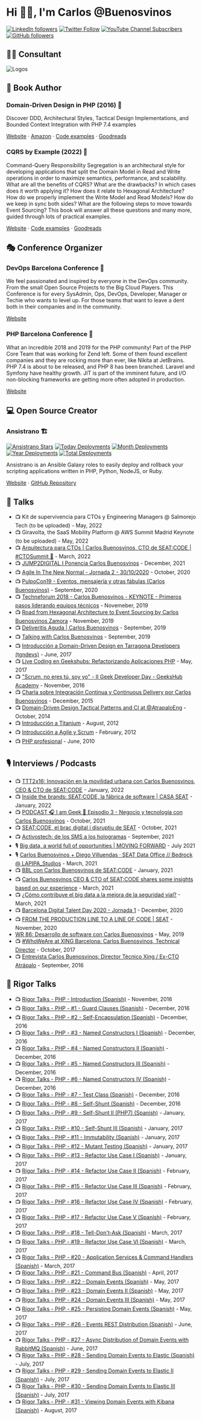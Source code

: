# Hi 🤟🏻, I'm Carlos @Buenosvinos

[![LinkedIn followers](https://img.shields.io/static/v1?label=linkedin%20followers&message=15.2k&color=blue&logoColor=blue&logo=linkedin&style=flat-square)](https://www.linkedin.com/in/carlosbuenosvinos/)
[![Twitter Follow](https://img.shields.io/twitter/follow/buenosvinos?label=twitter%20followers&color=lightblue&logoColor=lightblue&logo=twitter&style=flat-square)](https://twitter.com/buenosvinos)
[![YouTube Channel Subscribers](https://img.shields.io/youtube/channel/subscribers/UCPOAykv_UgFa79_mub4Orbw?label=youtube%20followers&color=red&logoColor=red&logo=youtube&style=flat-square)](https://www.youtube.com/user/carlosbuenosvinos)
[![GitHub followers](https://img.shields.io/github/followers/carlosbuenosvinos?label=github%20followers&color=black&logoColor=black&logo=github&style=flat-square)](https://github.com/carlosbuenosvinos)

## 👨🏻‍ Consultant

![Logos](logos-white-background.png)

## 📖 Book Author

### Domain-Driven Design in PHP (2016) 📙

Discover DDD, Architectural Styles, Tactical Design Implementations, and Bounded Context Integration with PHP 7.4 examples

[Website](https://leanpub.com/ddd-in-php) · [Amazon](https://www.amazon.es/Domain-Driven-Design-PHP-Carlos-Buenosvinos/dp/1787284948) · [Code examples](https://github.com/dddshelf) · [Goodreads](https://www.goodreads.com/book/show/26032410-domain-driven-design-in-php)

### CQRS by Example (2022) 📘

Command-Query Responsibility Segregation is an architectural style for developing applications that split the Domain Model in Read and Write operations in order to maximize semantics, performance, and scalability. What are all the benefits of CQRS? What are the drawbacks? In which cases does it worth applying it? How does it relate to Hexagonal Architecture? How do we properly implement the Write Model and Read Models? How do we keep in sync both sides? What are the following steps to move towards Event Sourcing? This book will answer all these questions and many more, guided through lots of practical examples.

[Website](https://leanpub.com/cqrs-by-example) · [Code examples](https://github.com/dddshelf/cheeper-ddd-cqrs-example) · [Goodreads](https://www.goodreads.com/book/show/54237787-cqrs-by-example)

## 🎭 Conference Organizer

### DevOps Barcelona Conference 🚠

We feel passionated and inspired by everyone in the DevOps community. From the small Open Source Projects to the Big Cloud Players. This Conference is for every SysAdmin, Ops, DevOps, Developer, Manager or Techie who wants to level up. For those teams that want to leave a dent both in their companies and in the community.

[Website](https://devops.barcelona)

### PHP Barcelona Conference 🐘

What an incredible 2018 and 2019 for the PHP community! Part of the PHP Core Team that was working for Zend left. Some of them found excellent companies and they are rocking more than ever, like Nikita at JetBrains. PHP 7.4 is about to be released, and PHP 8 has been branched. Laravel and Symfony have healthy growth. JIT is part of the imminent future, and I/O non-blocking frameworks are getting more often adopted in production.

[Website](https://php.barcelona)

## 💻 Open Source Creator

### Ansistrano 🏗

[![Ansistrano Stars](https://img.shields.io/github/stars/ansistrano/deploy?label=github%20stars&logo=github&style=flat-square)](https://github.com/ansistrano/deploy)
[![Today Deployments](https://img.shields.io/badge/dynamic/json.svg?label=today%20deployments&logo=ansible&uri=https%3A%2F%2Fansistrano.com%2Finfo&query=deployments.today&colorB=green&suffix=%20deployments&style=flat-square)](https://ansistrano.com)
[![Month Deployments](https://img.shields.io/badge/dynamic/json.svg?label=month%20deployments&logo=ansible&uri=https%3A%2F%2Fansistrano.com%2Finfo&query=deployments.month&colorB=green&suffix=%20deployments&style=flat-square)](https://ansistrano.com)
[![Year Deployments](https://img.shields.io/badge/dynamic/json.svg?label=year%20deployments&logo=ansible&uri=https%3A%2F%2Fansistrano.com%2Finfo&query=deployments.year&colorB=green&suffix=%20deployments&style=flat-square)](https://ansistrano.com)
[![Total Deployments](https://img.shields.io/badge/dynamic/json.svg?label=overall%20deployments&logo=ansible&uri=https%3A%2F%2Fansistrano.com%2Finfo&query=deployments.total&colorB=green&suffix=%20deployments&style=flat-square)](https://ansistrano.com)

Ansistrano is an Ansible Galaxy roles to easily deploy and rollback your scripting applications written in PHP, Python, NodeJS, or Ruby.

[Website](https://ansistrano.com) · [GitHub Repository](https://github.com/ansistrano/deploy)

## 🎤 Talks

- 📺 Kit de supervivencia para CTOs y Engineering Managers @ Salmorejo Tech (to be uploaded) - May, 2022
- 📺 Giravolta, the SaaS Mobility Platform @ AWS Summit Madrid Keynote (to be uploaded) - May, 2022
- 📺 [Arquitectura para CTOs | Carlos Buenosvinos, CTO de SEAT:CODE | #CTOSummit 🤘](https://www.youtube.com/watch?v=LXYUFf6iWl4) - March, 2022
- 📺 [JUMP2DIGITAL I Ponencia Carlos Buenosvinos](https://www.youtube.com/watch?v=XWYCsvQyYE8) - December, 2021
- 📺 [Agile In The New Normal - Jornada 2 - 30/10/2020](https://www.youtube.com/watch?v=UE7M7FKoDHw&t=4162s) - October, 2020
- 📺 [PulpoCon19 - Eventos, mensajería y otras fábulas (Carlos Buenosvinos)](https://www.youtube.com/watch?v=qwPFZ9v91kw) - September, 2020
- 📺 [Techneforum 2018 - Carlos Buenosvinos - KEYNOTE - Primeros pasos liderando equipos técnicos](https://youtube.com/watch?v=riXF98iWv0E) - Novemeber, 2019
- 📺 [Road from Hexagonal Architecture to Event Sourcing by Carlos Buenosvinos Zamora](https://www.youtube.com/watch?v=7CETV74wWB8) - November, 2019
- 📺 [Deliveritis Aguda | Carlos Buenosvinos](https://www.youtube.com/watch?v=vGCowJY5QCQ) - September, 2019
- 📺 [Talking with Carlos Buenosvinos](https://www.youtube.com/watch?v=4No8F-0jA8o) - September, 2019
- 📺 [Introducción a Domain-Driven Design en Tarragona Developers (tgndevs)](https://www.youtube.com/watch?v=dDofYAOkpts) - June, 2017
- 📺 [Live Coding en Geekshubs: Refactorizando Aplicaciones PHP](https://www.youtube.com/watch?v=AKBV7J-Ydxs) - May, 2017
- 📺 ["Scrum, no eres tú, soy yo" - II Geek Developer Day - GeeksHub Academy](https://www.youtube.com/watch?v=uzRy7a98vqg) - November, 2016
- 📺 [Charla sobre Integración Continua y Continuous Delivery por Carlos Buenosvinos](https://www.youtube.com/watch?v=vS6ne_GmAZE) - December, 2015
- 📺 [Domain-Driven Design Tactical Patterns and CI at @AtrapaloEng](https://www.youtube.com/watch?v=uvKS6UCUZes) - October, 2014
- 📺 [Introducción a Titanium](https://www.youtube.com/watch?v=v1imCCPfKwY) - August, 2012
- 📺 [Introducción a Agile y Scrum](https://www.youtube.com/watch?v=Ng65pzl3RqM) - February, 2012
- 📺 [PHP profesional](https://vimeo.com/23846442) - June, 2010

## 🎙 Interviews / Podcasts

- 📺 [TTT2x16: Innovación en la movilidad urbana con Carlos Buenosvinos, CEO & CTO de SEAT:CODE](https://www.youtube.com/watch?v=mMEIPiz1hmc) - January, 2022
- 📺 [Inside the brands: SEAT:CODE, la fábrica de software | CASA SEAT](https://www.youtube.com/watch?v=NtUVEqDkbjQ) - January, 2022
- 📺 [PODCAST 🎧 I am Geek 🚀 Episodio 3 - Negocio y tecnología con Carlos Buenosvinos](https://www.youtube.com/watch?v=ohkhoACB7L8) - October, 2021
- 📺 [SEAT:CODE, el braç digital i disruptiu de SEAT](https://www.youtube.com/watch?v=wQYRGdq_akw) - October, 2021
- 📺 [Activostech: de los SMS a los hologramas](https://www.youtube.com/watch?v=wIFykfHjSmI) - September, 2021
- 🎙 [Big data, a world full of opportunities | MOVING FORWARD](https://podcasts.google.com/feed/aHR0cHM6Ly93d3cuaXZvb3guY29tL2VuL2VucG9kY2FzdC1tb3ZpbmctZm9yd2FyZF9mZ19mMTEyNDAzNTNfZmlsdHJvXzEueG1s/episode/aHR0cHM6Ly93d3cuaXZvb3guY29tLzczMTgyOTc3?sa=X&ved=0CAUQkfYCahcKEwjgnszWxOT3AhUAAAAAHQAAAAAQDA) - July 2021
- 🎙 [Carlos Buenosvinos + Diego Villuendas · SEAT Data Office // Bedrock @ LAPIPA_Studios](https://www.listennotes.com/podcasts/data-stand-up-con/carlos-buenosvinos-diego-HpqG26d5LTY/) - March, 2021
- 📺 [BBL con Carlos Buenosvinos de SEAT:CODE](https://www.youtube.com/watch?v=Nz0yZp96Kkw) - January, 2021
- 📺 [Carlos Buenosvinos CEO & CTO of SEAT:CODE shares some insights based on our experience](https://www.youtube.com/watch?v=hG_Br_ZtWHw) - March, 2021
- 📺 [¿Cómo contribuye el big data a la mejora de la seguridad vial?](https://www.youtube.com/watch?v=wA0Up6ntfW0) - March, 2021
- 📺 [Barcelona Digital Talent Day 2020 - Jornada 1](https://youtu.be/XA2nS-hbdsI?t=3121) - December, 2020
- 📺 [FROM THE PRODUCTION LINE TO A LINE OF CODE | SEAT](https://www.youtube.com/watch?v=WbRlTVOqfas) - November, 2020
- [WR 86: Desarrollo de software con Carlos Buenosvinos](https://www.danielprimo.io/blog/desarrollo-de-software-con-carlos-buenosvinos) - May, 2019
- 📺 [#WhoWeAre at XING Barcelona: Carlos Buenosvinos, Technical Director](https://www.youtube.com/watch?v=mccOxWJKCKo) - October, 2017
- 📺 [Entrevista Carlos Buenosvinos: Director Técnico Xing / Ex-CTO Atrápalo](https://www.youtube.com/watch?v=3NDTjXnhvok) - September, 2016

## 📐 Rigor Talks

- 📺 [Rigor Talks - PHP - Introduction (Spanish)](https://www.youtube.com/watch?v=aKcmbOZV9mA) - November, 2016
- 📺 [Rigor Talks - PHP - #1 - Guard Clauses (Spanish)](https://www.youtube.com/watch?v=Ttk9fDGwjrY) - December, 2016
- 📺 [Rigor Talks - PHP - #2 - Self-Encapsulation (Spanish)](https://www.youtube.com/watch?v=4PVUiMOVl5w) - December, 2016
- 📺 [Rigor Talks - PHP - #3 - Named Constructors I (Spanish)](https://www.youtube.com/watch?v=LjEG7AR-MOg) - December, 2016
- 📺 [Rigor Talks - PHP - #4 - Named Constructors II (Spanish)](https://www.youtube.com/watch?v=RE3cAEFSsDc) - December, 2016
- 📺 [Rigor Talks - PHP - #5 - Named Constructors III (Spanish)](https://www.youtube.com/watch?v=w2CfVDtQGc0) - December, 2016
- 📺 [Rigor Talks - PHP - #6 - Named Constructors IV (Spanish)](https://www.youtube.com/watch?v=210Ed5PeK4g) - December, 2016
- 📺 [Rigor Talks - PHP - #7 - Test Class (Spanish)](https://www.youtube.com/watch?v=8UFAyC173JU) - December, 2016
- 📺 [Rigor Talks - PHP - #8 - Self-Shunt (Spanish)](https://www.youtube.com/watch?v=Ds-Iop1zB24) - December, 2016
- 📺 [Rigor Talks - PHP - #9 - Self-Shunt II (PHP7) (Spanish)](https://www.youtube.com/watch?v=gpUDgEVw9tM) - January, 2017
- 📺 [Rigor Talks - PHP - #10 - Self-Shunt III (Spanish)](https://www.youtube.com/watch?v=e35igS90MkI) - January, 2017
- 📺 [Rigor Talks - PHP - #11 - Immutability (Spanish)](https://www.youtube.com/watch?v=577bfQMI5GY) - January, 2017
- 📺 [Rigor Talks - PHP - #12 - Mutant Testing (Spanish)](https://www.youtube.com/watch?v=kUb9JyIA5Kg) - January, 2017
- 📺 [Rigor Talks - PHP - #13 - Refactor Use Case I (Spanish)](https://www.youtube.com/watch?v=-RwBRikBXYc) - January, 2017
- 📺 [Rigor Talks - PHP - #14 - Refactor Use Case II (Spanish)](https://www.youtube.com/watch?v=1W7fj-liFqE) - February, 2017
- 📺 [Rigor Talks - PHP - #15 - Refactor Use Case III (Spanish)](https://www.youtube.com/watch?v=81dDKueYDLM) - February, 2017
- 📺 [Rigor Talks - PHP - #16 - Refactor Use Case IV (Spanish)](https://www.youtube.com/watch?v=4F1YFzoT8Qc) - February, 2017
- 📺 [Rigor Talks - PHP - #17 - Refactor Use Case V (Spanish)](https://www.youtube.com/watch?v=sTqcwuPjQ-E) - February, 2017
- 📺 [Rigor Talks - PHP - #18 - Tell-Don't-Ask (Spanish)](https://www.youtube.com/watch?v=9-pBrkvk4KA) - March, 2017
- 📺 [Rigor Talks - PHP - #19 - Refactor Use Case VI (Spanish)](https://www.youtube.com/watch?v=kFJljyhOWpg) - March, 2017
- 📺 [Rigor Talks - PHP - #20 - Application Services & Command Handlers (Spanish)](https://www.youtube.com/watch?v=6dwrRVt2wVg) - March, 2017
- 📺 [Rigor Talks - PHP - #21 - Command Bus (Spanish)](https://www.youtube.com/watch?v=OIFwYYlO_Og) - April, 2017
- 📺 [Rigor Talks - PHP - #22 - Domain Events (Spanish)](https://www.youtube.com/watch?v=9pua_1Bw4yo) - May, 2017
- 📺 [Rigor Talks - PHP - #23 - Domain Events II (Spanish)](https://www.youtube.com/watch?v=dXcHRcvgcUc) - May, 2017
- 📺 [Rigor Talks - PHP - #24 - Domain Events III (Spanish)](https://www.youtube.com/watch?v=uIu139WusKU) - May, 2017
- 📺 [Rigor Talks - PHP - #25 - Persisting Domain Events (Spanish)](https://www.youtube.com/watch?v=h40hN2wfzU8) - May, 2017
- 📺 [Rigor Talks - PHP - #26 - Events REST Distribution (Spanish)](https://www.youtube.com/watch?v=p0MM2kqOI-Y) - June, 2017
- 📺 [Rigor Talks - PHP - #27 - Async Distribution of Domain Events with RabbitMQ (Spanish)](https://www.youtube.com/watch?v=dJ_CSd0TCxw) - June, 2017
- 📺 [Rigor Talks - PHP - #28 - Sending Domain Events to Elastic (Spanish)](https://www.youtube.com/watch?v=gNkBcrY4xiE) - July, 2017
- 📺 [Rigor Talks - PHP - #29 - Sending Domain Events to Elastic II (Spanish)](https://www.youtube.com/watch?v=_MvgA5P2ACQ) - July, 2017
- 📺 [Rigor Talks - PHP - #30 - Sending Domain Events to Elastic III (Spanish)](https://www.youtube.com/watch?v=mj2w2ymCpSU) - July, 2017
- 📺 [Rigor Talks - PHP - #31 - Viewing Domain Events with Kibana (Spanish)](https://www.youtube.com/watch?v=GBXKLLCU2rE) - August, 2017